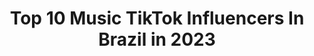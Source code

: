 ---
title: Top 10 Music TikTok Influencers In Brazil in 2023
description: >-
  Find top music TikTok influencers in Brazil in 2023. Most popular hashtags: #foryou #foryoupage #dueto #comedia.
platform: TikTok
hits: 846
text_top: Identify the best TikTok influencers on inBeat.
text_bottom: inBeat has 846 TikTok influencers like this in Brazil for you to pitch.
profiles:
  - username: "hmagal"
    fullname: >-
      Henrique
    bio: >-
      Comédia e música🎭 Postei e saí correndo Publis: anticomediante@gmail.com insta:
    location: "Brazil"
    followers: 345900
    engagement: 2472
    commentsToLikes: 0.030956
    id: ckb9r7c42nj9v0j23dk6dzoye
    verified: false
    hashtags: "#gift, #vocesabia, #salvearmonca, #comedia"
  - username: "marlysousa64"
    fullname: >-
      user5722531671465
    bio: >-
      Música, Dueto , Comédia meu Instagram 👉@marlly.sousa Sigo todos de Volta!
    location: "Brazil"
    followers: 6761
    engagement: 5150
    commentsToLikes: 0.149480
    id: ckdnveuozojnu0j235p08jcy8
    verified: false
    hashtags: "#dueto, #reagir, #foryoupage, #arraialtiktok"
  - username: "alexsenna74"
    fullname: >-
      Ale Senna
    bio: >-
      46 BADBOY🏋️💪🥋 GOOD VIBES ONLY TIKTOKER MUSICAL 🇧🇷 DUETOS Insta alexsenna3
    location: "Brazil"
    followers: 6651
    engagement: 3776
    commentsToLikes: 0.895655
    id: ckbwa1pye00ut0j23k0hwzske
    verified: false
    hashtags: "#maisde40, #fyp, #quarent, #foryoupage"
  - username: "itsbrunico"
    fullname: >-
      Brunico ⚡️
    bio: >-
      Cantor, ator, atleta, músico, escritor e mentiroso 📬 brunico1d@hotmail.com
    location: "Brazil"
    followers: 1500000
    engagement: 2490
    commentsToLikes: 0.021044
    id: ck9ep8zlurjhh0j78zr37rrwi
    verified: true
    hashtags: "#signos, #foryou, #comedia, #daumcroc"
  - username: "polaralho"
    fullname: >-
      Polaris
    bio: >-
      💖spammou eh block💖 ⬇️link da musica nova⬇️ meu conteudo eh um microondas
    location: "Brazil"
    followers: 12900
    engagement: 2181
    commentsToLikes: 0.058199
    id: ck9fjboa5f1yx0j78moegayxz
    verified: false
    hashtags: "#fy, #fyp, #pobremaceo, #quarantine"
  - username: "ninho"
    fullname: >-
      Ninho
    bio: >-
      Comédia, Memes e Músicas 😜 Curitiba / Baln. Camboriú 🇧🇷 Instagram @ninho 🔥
    location: "Brazil"
    followers: 1000000
    engagement: 1903
    commentsToLikes: 0.020595
    id: ck9eq20nlv8c90j78znjccit1
    verified: false
    hashtags: "#resso, #ads, #paid, #fusioninfluencers"
  - username: "zenaideribeirooo"
    fullname: >-
      zenardesouza@hotmail
    bio: >-
      Amooo as amizades que tenho Aqui ❤️❤️❤️ Frases motivacionais trecho de músicas .
    location: "Brazil"
    followers: 29200
    engagement: 1678
    commentsToLikes: 0.432543
    id: cka64kvfb924n0i78s90uzqcl
    verified: false
    hashtags: "#deus, #fotos, #reflexaododia, #musicatop"
  - username: "kelvinbohm"
    fullname: >-
      Kelvin Bohm
    bio: >-
      21 anos amando música 📀 Ouça a música que eu fiz quando meu cachorro morreu ⬇️
    location: "Brazil"
    followers: 14600
    engagement: 1600
    commentsToLikes: 0.148404
    id: ck92z0n2856gs0j78stn3id0x
    verified: false
    hashtags: "#cachorro, #musicaautoral, #spotify, #cachorrosdotiktok"
  - username: "81rosane"
    fullname: >-
      81rosane
    bio: >-
      Vamos de TikTok! Infos, música e distração! #Cuidem-se
    location: "Brazil"
    followers: 5850
    engagement: 1487
    commentsToLikes: 0.114559
    id: ckb9g5w3e534d0j23i12l4n9k
    verified: false
    hashtags: "#recife, #et, #cafe, #coleguinhas"
  - username: "augustus_marx.1972"
    fullname: >-
      J Augusto Campos
    bio: >-
      Taurino♉com muito orgulho.Carioca,48 anos,fã de música e amante da Sétima Arte😘
    location: "Brazil"
    followers: 19400
    engagement: 2639
    commentsToLikes: 0.663419
    id: ckc7sdiikx7d80j236u4mqdno
    verified: false
    hashtags: "#fyp, #musicaromantica, #viral, #dublagemengra"
---